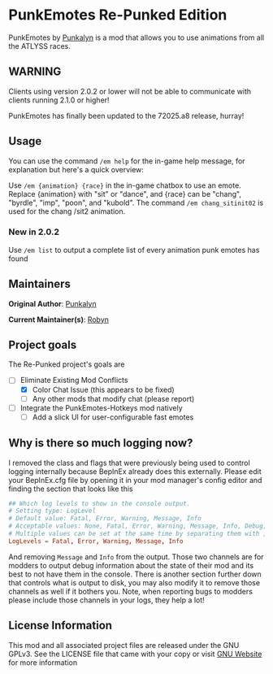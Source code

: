 # PunkEmotes Re-Punked Edition

PunkEmotes by [Punkalyn](https://github.com/Punkalyn/PunkEmotes) is a mod that allows you to use animations from all the ATLYSS races.

## WARNING

Clients using version 2.0.2 or lower will not be able to communicate with clients running 2.1.0 or higher!

PunkEmotes has finally been updated to the 72025.a8 release, hurray!

## Usage

You can use the command `/em help` for the in-game help message, for explanation but here's a quick overview:

Use `/em {animation} {race}` in the in-game chatbox to use an emote. Replace {animation} with "sit" or "dance", and {race} can be "chang", "byrdle", "imp", "poon", and "kubold". The command `/em chang_sitinit02` is used for the chang /sit2 animation.

### New in 2.0.2

Use `/em list` to output a complete list of every animation punk emotes has found

## Maintainers

**Original Author**: [Punkalyn](https://github.com/Punkalyn/PunkEmotes)

**Current Maintainer(s)**: [Robyn](https://github.com/RobynLlama)

## Project goals

The Re-Punked project's goals are

- [ ] Eliminate Existing Mod Conflicts
  - [x] Color Chat Issue (this appears to be fixed)
  - [ ] Any other mods that modify chat (please report)
- [ ] Integrate the PunkEmotes-Hotkeys mod natively
  - [ ] Add a slick UI for user-configurable fast emotes

## Why is there so much logging now?

I removed the class and flags that were previously being used to control logging internally because BepInEx already does this externally. Please edit your BepInEx.cfg file by opening it in your mod manager's config editor and finding the section that looks like this

```toml
## Which log levels to show in the console output.
# Setting type: LogLevel
# Default value: Fatal, Error, Warning, Message, Info
# Acceptable values: None, Fatal, Error, Warning, Message, Info, Debug, All
# Multiple values can be set at the same time by separating them with , (e.g. Debug, Warning)
LogLevels = Fatal, Error, Warning, Message, Info
```

And removing `Message` and `Info` from the output. Those two channels are for modders to output debug information about the state of their mod and its best to not have them in the console. There is another section further down that controls what is output to disk, you may also modify it to remove those channels as well if it bothers you. Note, when reporting bugs to modders please include those channels in your logs, they help a lot!

## License Information

This mod and all associated project files are released under the GNU GPLv3. See the LICENSE file that came with your copy or visit [GNU Website](https://www.gnu.org/licenses/gpl-3.0.en.html#license-text) for more information
